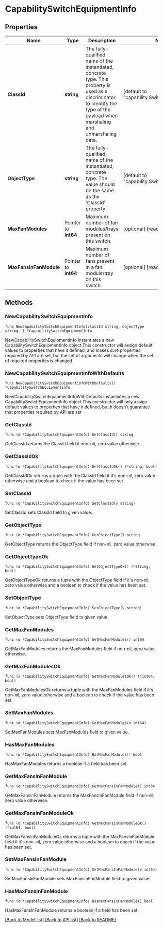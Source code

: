 # CapabilitySwitchEquipmentInfo

## Properties

Name | Type | Description | Notes
------------ | ------------- | ------------- | -------------
**ClassId** | **string** | The fully-qualified name of the instantiated, concrete type. This property is used as a discriminator to identify the type of the payload when marshaling and unmarshaling data. | [default to "capability.SwitchEquipmentInfo"]
**ObjectType** | **string** | The fully-qualified name of the instantiated, concrete type. The value should be the same as the &#39;ClassId&#39; property. | [default to "capability.SwitchEquipmentInfo"]
**MaxFanModules** | Pointer to **int64** | Maximum number of fan modules/trays present on this switch. | [optional] [readonly] 
**MaxFansInFanModule** | Pointer to **int64** | Maximum number of fans present in a fan module/tray on this switch. | [optional] [readonly] 

## Methods

### NewCapabilitySwitchEquipmentInfo

`func NewCapabilitySwitchEquipmentInfo(classId string, objectType string, ) *CapabilitySwitchEquipmentInfo`

NewCapabilitySwitchEquipmentInfo instantiates a new CapabilitySwitchEquipmentInfo object
This constructor will assign default values to properties that have it defined,
and makes sure properties required by API are set, but the set of arguments
will change when the set of required properties is changed

### NewCapabilitySwitchEquipmentInfoWithDefaults

`func NewCapabilitySwitchEquipmentInfoWithDefaults() *CapabilitySwitchEquipmentInfo`

NewCapabilitySwitchEquipmentInfoWithDefaults instantiates a new CapabilitySwitchEquipmentInfo object
This constructor will only assign default values to properties that have it defined,
but it doesn't guarantee that properties required by API are set

### GetClassId

`func (o *CapabilitySwitchEquipmentInfo) GetClassId() string`

GetClassId returns the ClassId field if non-nil, zero value otherwise.

### GetClassIdOk

`func (o *CapabilitySwitchEquipmentInfo) GetClassIdOk() (*string, bool)`

GetClassIdOk returns a tuple with the ClassId field if it's non-nil, zero value otherwise
and a boolean to check if the value has been set.

### SetClassId

`func (o *CapabilitySwitchEquipmentInfo) SetClassId(v string)`

SetClassId sets ClassId field to given value.


### GetObjectType

`func (o *CapabilitySwitchEquipmentInfo) GetObjectType() string`

GetObjectType returns the ObjectType field if non-nil, zero value otherwise.

### GetObjectTypeOk

`func (o *CapabilitySwitchEquipmentInfo) GetObjectTypeOk() (*string, bool)`

GetObjectTypeOk returns a tuple with the ObjectType field if it's non-nil, zero value otherwise
and a boolean to check if the value has been set.

### SetObjectType

`func (o *CapabilitySwitchEquipmentInfo) SetObjectType(v string)`

SetObjectType sets ObjectType field to given value.


### GetMaxFanModules

`func (o *CapabilitySwitchEquipmentInfo) GetMaxFanModules() int64`

GetMaxFanModules returns the MaxFanModules field if non-nil, zero value otherwise.

### GetMaxFanModulesOk

`func (o *CapabilitySwitchEquipmentInfo) GetMaxFanModulesOk() (*int64, bool)`

GetMaxFanModulesOk returns a tuple with the MaxFanModules field if it's non-nil, zero value otherwise
and a boolean to check if the value has been set.

### SetMaxFanModules

`func (o *CapabilitySwitchEquipmentInfo) SetMaxFanModules(v int64)`

SetMaxFanModules sets MaxFanModules field to given value.

### HasMaxFanModules

`func (o *CapabilitySwitchEquipmentInfo) HasMaxFanModules() bool`

HasMaxFanModules returns a boolean if a field has been set.

### GetMaxFansInFanModule

`func (o *CapabilitySwitchEquipmentInfo) GetMaxFansInFanModule() int64`

GetMaxFansInFanModule returns the MaxFansInFanModule field if non-nil, zero value otherwise.

### GetMaxFansInFanModuleOk

`func (o *CapabilitySwitchEquipmentInfo) GetMaxFansInFanModuleOk() (*int64, bool)`

GetMaxFansInFanModuleOk returns a tuple with the MaxFansInFanModule field if it's non-nil, zero value otherwise
and a boolean to check if the value has been set.

### SetMaxFansInFanModule

`func (o *CapabilitySwitchEquipmentInfo) SetMaxFansInFanModule(v int64)`

SetMaxFansInFanModule sets MaxFansInFanModule field to given value.

### HasMaxFansInFanModule

`func (o *CapabilitySwitchEquipmentInfo) HasMaxFansInFanModule() bool`

HasMaxFansInFanModule returns a boolean if a field has been set.


[[Back to Model list]](../README.md#documentation-for-models) [[Back to API list]](../README.md#documentation-for-api-endpoints) [[Back to README]](../README.md)


